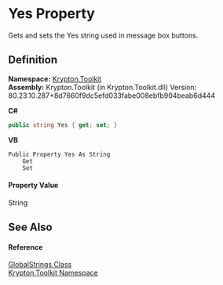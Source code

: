 # Yes Property


Gets and sets the Yes string used in message box buttons.



## Definition
**Namespace:** <a href="79d2eac2-21f4-54ff-7552-b20c33c30600.md">Krypton.Toolkit</a>  
**Assembly:** Krypton.Toolkit (in Krypton.Toolkit.dll) Version: 80.23.10.287+8d7660f9dc5efd033fabe008ebfb904beab6d444

**C#**
``` C#
public string Yes { get; set; }
```
**VB**
``` VB
Public Property Yes As String
	Get
	Set
```



#### Property Value
String

## See Also


#### Reference
<a href="3969e05b-3892-83c9-bc15-cbfcb431dabc.md">GlobalStrings Class</a>  
<a href="79d2eac2-21f4-54ff-7552-b20c33c30600.md">Krypton.Toolkit Namespace</a>  
